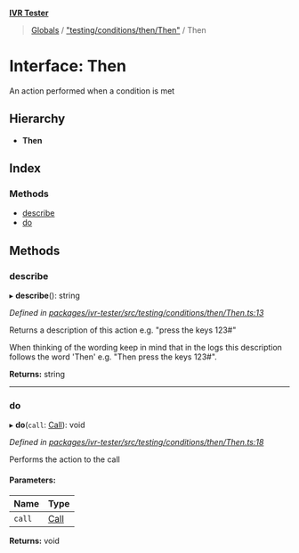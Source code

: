 **[IVR Tester](../README.md)**

> [Globals](../README.md) / ["testing/conditions/then/Then"](../modules/_testing_conditions_then_then_.md) / Then

# Interface: Then

An action performed when a condition is met

## Hierarchy

* **Then**

## Index

### Methods

* [describe](_testing_conditions_then_then_.then.md#describe)
* [do](_testing_conditions_then_then_.then.md#do)

## Methods

### describe

▸ **describe**(): string

*Defined in [packages/ivr-tester/src/testing/conditions/then/Then.ts:13](https://github.com/SketchingDev/ivr-tester/blob/5493745/packages/ivr-tester/src/testing/conditions/then/Then.ts#L13)*

Returns a description of this action e.g. "press the keys 123#"

When thinking of the wording keep in mind that in the logs this
description follows the word 'Then' e.g. "Then press the keys 123#".

**Returns:** string

___

### do

▸ **do**(`call`: [Call](_call_call_.call.md)): void

*Defined in [packages/ivr-tester/src/testing/conditions/then/Then.ts:18](https://github.com/SketchingDev/ivr-tester/blob/5493745/packages/ivr-tester/src/testing/conditions/then/Then.ts#L18)*

Performs the action to the call

#### Parameters:

Name | Type |
------ | ------ |
`call` | [Call](_call_call_.call.md) |

**Returns:** void
